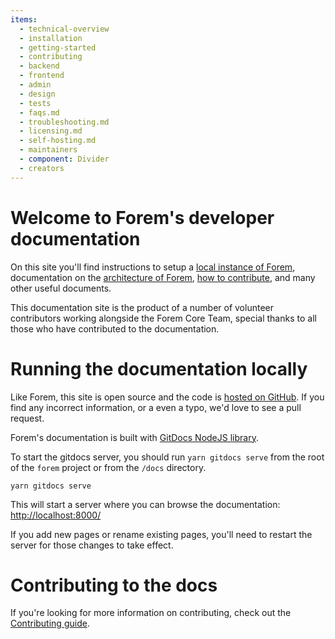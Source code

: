 ```yaml
---
items:
  - technical-overview
  - installation
  - getting-started
  - contributing
  - backend
  - frontend
  - admin
  - design
  - tests
  - faqs.md
  - troubleshooting.md
  - licensing.md
  - self-hosting.md
  - maintainers
  - component: Divider
  - creators
---
```


# Welcome to Forem's developer documentation

On this site you'll find instructions to setup a [local instance of
Forem][installation], documentation on the [architecture of
Forem][architecture], [how to contribute][contributing], and many other useful
documents.

This documentation site is the product of a number of volunteer contributors
working alongside the Forem Core Team, special thanks to all those who have
contributed to the documentation.

# Running the documentation locally

Like Forem, this site is open source and the code is [hosted on GitHub][docs].
If you find any incorrect information, or a even a typo, we'd love to see a pull
request.

Forem's documentation is built with [GitDocs NodeJS library][gitdocs].

To start the gitdocs server, you should run `yarn gitdocs serve` from the root
of the `forem` project or from the `/docs` directory.

```shell
yarn gitdocs serve
```

This will start a server where you can browse the documentation:
<http://localhost:8000/>

If you add new pages or rename existing pages, you'll need to restart the server
for those changes to take effect.

# Contributing to the docs

If you're looking for more information on contributing, check out the
[Contributing guide][contributing].

[installation]: /docs/installation/
[architecture]: /docs/technical-overview/architecture/
[contributing]: /docs/contributing/
[docs]: https://github.com/forem/forem/tree/master/docs/
[gitdocs]: https://www.npmjs.com/package/gitdocs/
